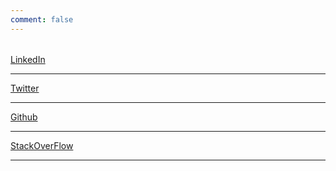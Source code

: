 ```yaml
---
comment: false
---
```


######

<p align=""center">

[LinkedIn](https://www.linkedin.com/in/vincent-njonge-528070178/)

---

[Twitter](https://twitter.com/lyraxvincent)

---

[Github](https://github.com/lyraxvincent)

---

[StackOverFlow](https://stackoverflow.com/users/11856808/lyrax)

---

</p>

